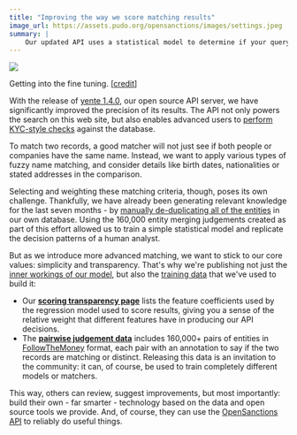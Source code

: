 ```yaml
---
title: "Improving the way we score matching results"
image_url: https://assets.pudo.org/opensanctions/images/settings.jpeg
summary: |
    Our updated API uses a statistical model to determine if your query matches one of the entities in the OpenSanctions database. As we do this, we put a premium on transparency and share both the training data and scoring code.
---
```


<img class="img-fluid" src="https://assets.pudo.org/opensanctions/images/settings.jpeg">
<p class="img-caption">Getting into the fine tuning. [<a href="https://flickr.com/photos/132918212@N04/21650166975">credit</a>]</p>

With the release of [yente 1.4.0](https://github.com/opensanctions/yente), our open source API server, we have significantly improved the precision of its results. The API not only powers the search on this web site, but also enables advanced users to [perform KYC-style checks](/articles/2022-02-01-matching-api/) against the database.

To match two records, a good matcher will not just see if both people or companies have the same name. Instead, we want to apply various types of fuzzy name matching, and consider details like birth dates, nationalities or stated addresses in the comparison.

Selecting and weighting these matching criteria, though, poses its own challenge. Thankfully, we have already been generating relevant knowledge for the last seven months - by [manually de-duplicating all of the entities](/articles/2021-11-11-deduplication/) in our own database. Using the 160,000 entity merging judgements created as part of this effort allowed us to train a simple statistical model and replicate the decision patterns of a human analyst.

But as we introduce more advanced matching, we want to stick to our core values: simplicity and transparency. That's why we're publishing not just the [inner workings of our model](/matcher/), but also the [training data](/docs/pairs/) that we've used to build it:

* Our **[scoring transparency page](/matcher/)** lists the feature coefficients used by the regression model used to score results, giving you a sense of the relative weight that different features have in producing our API decisions.
* The **[pairwise judgement data](/docs/pairs/)** includes 160,000+ pairs of entities in [FollowTheMoney](/docs/entities/) format, each pair with an annotation to say if the two records are matching or distinct. Releasing this data is an invitation to the community: it can, of course, be used to train completely different models or matchers.

This way, others can review, suggest improvements, but most importantly: build their own - far smarter - technology based on the data and open source tools we provide. And, of course, they can use the [OpenSanctions API](/docs/api/) to reliably do useful things.
